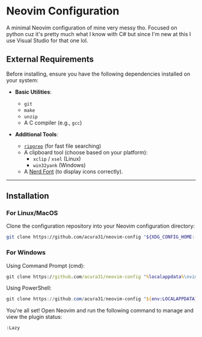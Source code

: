 # Neovim Configuration  

A minimal Neovim configuration of mine very messy tho.
Focused on python cuz it's pretty much what I know with C# but since I'm new at this I use Visual Studio for that one lol.

## External Requirements  

Before installing, ensure you have the following dependencies installed on your system:  

- **Basic Utilities**:  
  - `git`  
  - `make`  
  - `unzip`  
  - A C compiler (e.g., `gcc`)  

- **Additional Tools**:  
  - [`ripgrep`](https://github.com/BurntSushi/ripgrep#installation) (for fast file searching)  
  - A clipboard tool (choose based on your platform):  
    - `xclip` / `xsel` (Linux)  
    - `win32yank` (Windows)  
  - A [Nerd Font](https://www.nerdfonts.com/) (to display icons correctly).  

---

## Installation  

### For Linux/MacOS  

Clone the configuration repository into your Neovim configuration directory:  
```bash  
git clone https://github.com/acura31/neovim-config "${XDG_CONFIG_HOME:-$HOME/.config}"/nvim  
```

### For Windows

Using Command Prompt (cmd):
```cmd
git clone https://github.com/acura31/neovim-config "%localappdata%\nvim"  
```

Using PowerShell:
```powershell
git clone https://github.com/acura31/neovim-config "${env:LOCALAPPDATA}\nvim"  
```

You're all set! Open Neovim and run the following command to manage and view the plugin status:
```vim
:Lazy
```

